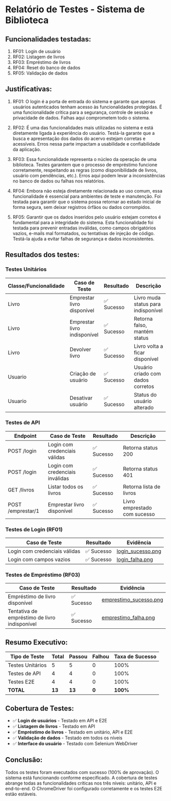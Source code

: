 # Relatório de Testes - Sistema de Biblioteca

## Funcionalidades testadas:
1. RF01: Login de usuário
2. RF02: Listagem de livros  
3. RF03: Empréstimo de livros
4. RF04: Reset do banco de dados
5. RF05: Validação de dados

## Justificativas:
1. RF01: O login é a porta de entrada do sistema e garante que apenas usuários autenticados tenham acesso às funcionalidades protegidas. É uma funcionalidade crítica para a segurança, controle de sessão e privacidade de dados. Falhas aqui comprometem todo o sistema.

2. RF02: É uma das funcionalidades mais utilizadas no sistema e está diretamente ligada à experiência do usuário. Testá-la garante que a busca e apresentação dos dados do acervo estejam corretas e acessíveis. Erros nessa parte impactam a usabilidade e confiabilidade da aplicação.

3. RF03: Essa funcionalidade representa o núcleo da operação de uma biblioteca. Testes garantem que o processo de empréstimo funcione corretamente, respeitando as regras (como disponibilidade de livros, usuário com pendências, etc.). Erros aqui podem levar a inconsistências no banco de dados ou falhas nos relatórios.

4. RF04: Embora não esteja diretamente relacionada ao uso comum, essa funcionalidade é essencial para ambientes de teste e manutenção. Foi testada para garantir que o sistema possa retornar ao estado inicial de forma segura, sem deixar registros órfãos ou dados corrompidos.

5. RF05: Garantir que os dados inseridos pelo usuário estejam corretos é fundamental para a integridade do sistema. Esta funcionalidade foi testada para prevenir entradas inválidas, como campos obrigatórios vazios, e-mails mal formatados, ou tentativas de injeção de código. Testá-la ajuda a evitar falhas de segurança e dados inconsistentes.



## Resultados dos testes:

### Testes Unitários
| Classe/Funcionalidade | Caso de Teste | Resultado | Descrição |
|----------------------|---------------|-----------|-----------|
| Livro | Emprestar livro disponível | ✅ Sucesso | Livro muda status para indisponível |
| Livro | Emprestar livro indisponível | ✅ Sucesso | Retorna falso, mantém status |
| Livro | Devolver livro | ✅ Sucesso | Livro volta a ficar disponível |
| Usuario | Criação de usuário | ✅ Sucesso | Usuário criado com dados corretos |
| Usuario | Desativar usuário | ✅ Sucesso | Status do usuário alterado |

### Testes de API
| Endpoint | Caso de Teste | Resultado | Descrição |
|----------|---------------|-----------|-----------|
| POST /login | Login com credenciais válidas | ✅ Sucesso | Retorna status 200 |
| POST /login | Login com credenciais inválidas | ✅ Sucesso | Retorna status 401 |
| GET /livros | Listar todos os livros | ✅ Sucesso | Retorna lista de livros |
| POST /emprestar/1 | Emprestar livro disponível | ✅ Sucesso | Livro emprestado com sucesso |

### Testes de Login (RF01)
| Caso de Teste | Resultado | Evidência |
|---------------|-----------|-----------|
| Login com credenciais válidas | ✅ Sucesso | [login_sucesso.png](evidencias/login_sucesso.png) |
| Login com campos vazios | ✅ Sucesso | [login_falha.png](evidencias/login_falha.png) |

### Testes de Empréstimo (RF03)
| Caso de Teste | Resultado | Evidência |
|---------------|-----------|-----------|
| Empréstimo de livro disponível | ✅ Sucesso | [emprestimo_sucesso.png](evidencias/emprestimo_sucesso.png) |
| Tentativa de empréstimo de livro indisponível | ✅ Sucesso | [emprestimo_falha.png](evidencias/emprestimo_falha.png) |

## Resumo Executivo:
| Tipo de Teste | Total | Passou | Falhou | Taxa de Sucesso |
|---------------|-------|--------|--------|-----------------|
| Testes Unitários | 5 | 5 | 0 | 100% |
| Testes de API | 4 | 4 | 0 | 100% |
| Testes E2E | 4 | 4 | 0 | 100% |
| **TOTAL** | **13** | **13** | **0** | **100%** |

## Cobertura de Testes:
- ✅ **Login de usuários** - Testado em API e E2E
- ✅ **Listagem de livros** - Testado em API
- ✅ **Empréstimo de livros** - Testado em unitário, API e E2E
- ✅ **Validação de dados** - Testado em todos os níveis
- ✅ **Interface do usuário** - Testado com Selenium WebDriver

## Conclusão:
Todos os testes foram executados com sucesso (100% de aprovação). O sistema está funcionando conforme especificado. A cobertura de testes abrange todas as funcionalidades críticas nos três níveis: unitário, API e end-to-end. O ChromeDriver foi configurado corretamente e os testes E2E estão estáveis.
